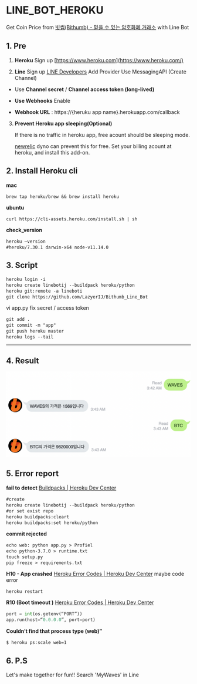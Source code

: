 # LINE_BOT_HEROKU

Get Coin Price from [빗썸(Bithumb) - 믿을 수 있는 암호화폐 거래소](https://www.bithumb.com) with Line Bot

## 1. Pre
1. **Heroku**
  Sign up  [https://www.heroku.com](https://www.heroku.com/) 

  

2. **Line**
  Sign up [LINE Developers](https://developers.line.biz/en/)
  Add Provider
  Use MessagingAPI (Create Channel)
  - Use **Channel secret** / **Channel access token (long-lived)**

  - **Use Webhooks** Enable

  - **Webhook URL** : https://{heruku app name}.herokuapp.com/callback

    

3. **Prevent Heroku app sleeping(Optional)**

   If there is no traffic in heroku app, free acount should be sleeping mode.

   [newrelic](https://elements.heroku.com/addons/newrelic) dyno can prevent this for free. Set your billing acount at heroku, and install this add-on.

   


## 2. Install Heroku cli
**mac**
```
brew tap heroku/brew && brew install heroku
```
**ubuntu**
```shell
curl https://cli-assets.heroku.com/install.sh | sh
```
**check_version**
```shell
heroku —version
#heroku/7.30.1 darwin-x64 node-v11.14.0
```

## 3. Script

```shell
heroku login -i
heroku create linebotij --buildpack heroku/python
heroku git:remote -a lineboti
git clone https://github.com/LazyerIJ/Bithumb_Line_Bot
```
vi app.py
fix secret / access token

```shell
git add .
git commit -m "app"
git push heroku master
heroku logs --tail
```

- - - -



## 4. Result



![result](./result/result1.png)











## 5. Error report

**fail to detect**
[Buildpacks | Heroku Dev Center](https://devcenter.heroku.com/articles/buildpacks)
```shell
#create
heroku create linebotij --buildpack heroku/python
#or set exist repo
heroku buildpacks:cleart
heroku buildpacks:set heroku/python
```

**commit rejected**
```shell
echo web: python app.py > Profiel
echo python-3.7.0 > runtime.txt
touch setup.py
pip freeze > requirements.txt
```

**H10 - App crashed**
[Heroku Error Codes | Heroku Dev Center](https://devcenter.heroku.com/articles/error-codes#h10-app-crashed)
maybe code error
```shell
heroku restart
```

**R10 (Boot timeout )**
[Heroku Error Codes | Heroku Dev Center](https://devcenter.heroku.com/articles/error-codes#h20-app-boot-timeout)
```python
port = int(os.getenv(“PORT”))
app.run(host=“0.0.0.0”, port=port)
```

**Couldn’t find that process type (web)”**
```shell
$ heroku ps:scale web=1
```


## 6. P.S
Let's make together for fun!!
Search 'MyWaves' in Line
